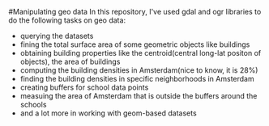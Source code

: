 #Manipulating geo data 
In this repository, I've used gdal and ogr libraries to do the following tasks on geo data:
* querying the datasets
* fining the total surface area of some geometric objects like buildings
* obtaining building properties like the centroid(central long-lat positon of objects), the area of buildings
* computing the building densities in Amsterdam(nice to know, it is 28%)
* finding the building densities in specific neighborhoods in Amsterdam
* creating buffers for school data points
* measuing the area of Amsterdam that is outside the buffers around the schools 
* and a lot more in working with geom-based datasets 



